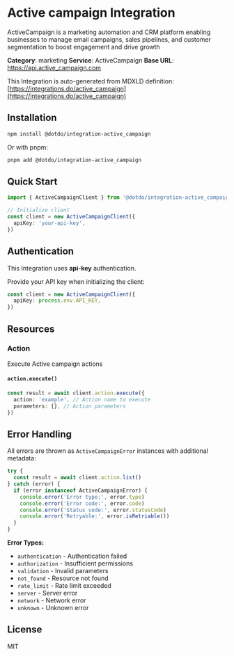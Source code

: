 # Active campaign Integration

ActiveCampaign is a marketing automation and CRM platform enabling businesses to manage email campaigns, sales pipelines, and customer segmentation to boost engagement and drive growth

**Category**: marketing
**Service**: ActiveCampaign
**Base URL**: https://api.active_campaign.com

This Integration is auto-generated from MDXLD definition: [https://integrations.do/active_campaign](https://integrations.do/active_campaign)

## Installation

```bash
npm install @dotdo/integration-active_campaign
```

Or with pnpm:

```bash
pnpm add @dotdo/integration-active_campaign
```

## Quick Start

```typescript
import { ActiveCampaignClient } from '@dotdo/integration-active_campaign'

// Initialize client
const client = new ActiveCampaignClient({
  apiKey: 'your-api-key',
})
```

## Authentication

This Integration uses **api-key** authentication.

Provide your API key when initializing the client:

```typescript
const client = new ActiveCampaignClient({
  apiKey: process.env.API_KEY,
})
```

## Resources

### Action

Execute Active campaign actions

#### `action.execute()`

```typescript
const result = await client.action.execute({
  action: 'example', // Action name to execute
  parameters: {}, // Action parameters
})
```

## Error Handling

All errors are thrown as `ActiveCampaignError` instances with additional metadata:

```typescript
try {
  const result = await client.action.list()
} catch (error) {
  if (error instanceof ActiveCampaignError) {
    console.error('Error type:', error.type)
    console.error('Error code:', error.code)
    console.error('Status code:', error.statusCode)
    console.error('Retryable:', error.isRetriable())
  }
}
```

**Error Types:**

- `authentication` - Authentication failed
- `authorization` - Insufficient permissions
- `validation` - Invalid parameters
- `not_found` - Resource not found
- `rate_limit` - Rate limit exceeded
- `server` - Server error
- `network` - Network error
- `unknown` - Unknown error

## License

MIT
